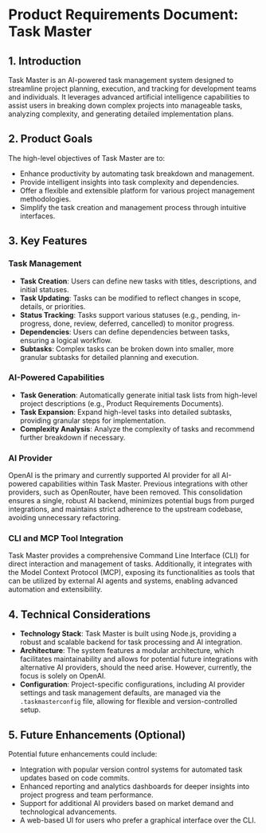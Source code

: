 # Product Requirements Document: Task Master

## 1. Introduction
Task Master is an AI-powered task management system designed to streamline project planning, execution, and tracking for development teams and individuals. It leverages advanced artificial intelligence capabilities to assist users in breaking down complex projects into manageable tasks, analyzing complexity, and generating detailed implementation plans.

## 2. Product Goals
The high-level objectives of Task Master are to:
*   Enhance productivity by automating task breakdown and management.
*   Provide intelligent insights into task complexity and dependencies.
*   Offer a flexible and extensible platform for various project management methodologies.
*   Simplify the task creation and management process through intuitive interfaces.

## 3. Key Features

### Task Management
*   **Task Creation**: Users can define new tasks with titles, descriptions, and initial statuses.
*   **Task Updating**: Tasks can be modified to reflect changes in scope, details, or priorities.
*   **Status Tracking**: Tasks support various statuses (e.g., pending, in-progress, done, review, deferred, cancelled) to monitor progress.
*   **Dependencies**: Users can define dependencies between tasks, ensuring a logical workflow.
*   **Subtasks**: Complex tasks can be broken down into smaller, more granular subtasks for detailed planning and execution.

### AI-Powered Capabilities
*   **Task Generation**: Automatically generate initial task lists from high-level project descriptions (e.g., Product Requirements Documents).
*   **Task Expansion**: Expand high-level tasks into detailed subtasks, providing granular steps for implementation.
*   **Complexity Analysis**: Analyze the complexity of tasks and recommend further breakdown if necessary.

### AI Provider
OpenAI is the primary and currently supported AI provider for all AI-powered capabilities within Task Master. Previous integrations with other providers, such as OpenRouter, have been removed. This consolidation ensures a single, robust AI backend, minimizes potential bugs from purged integrations, and maintains strict adherence to the upstream codebase, avoiding unnecessary refactoring.

### CLI and MCP Tool Integration
Task Master provides a comprehensive Command Line Interface (CLI) for direct interaction and management of tasks. Additionally, it integrates with the Model Context Protocol (MCP), exposing its functionalities as tools that can be utilized by external AI agents and systems, enabling advanced automation and extensibility.

## 4. Technical Considerations
*   **Technology Stack**: Task Master is built using Node.js, providing a robust and scalable backend for task processing and AI integration.
*   **Architecture**: The system features a modular architecture, which facilitates maintainability and allows for potential future integrations with alternative AI providers, should the need arise. However, currently, the focus is solely on OpenAI.
*   **Configuration**: Project-specific configurations, including AI provider settings and task management defaults, are managed via the `.taskmasterconfig` file, allowing for flexible and version-controlled setup.

## 5. Future Enhancements (Optional)
Potential future enhancements could include:
*   Integration with popular version control systems for automated task updates based on code commits.
*   Enhanced reporting and analytics dashboards for deeper insights into project progress and team performance.
*   Support for additional AI providers based on market demand and technological advancements.
*   A web-based UI for users who prefer a graphical interface over the CLI.